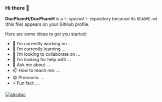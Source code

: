 ### Hi there 👋


**DucPhamH/DucPhamH** is a ✨ _special_ ✨ repository because its `README.md` (this file) appears on your GitHub profile.

Here are some ideas to get you started:

- 🔭 I’m currently working on ...
- 🌱 I’m currently learning ...
- 👯 I’m looking to collaborate on ...
- 🤔 I’m looking for help with ...
- 💬 Ask me about ...
- 📫 How to reach me: ...
- 😄 Pronouns: ...
- ⚡ Fun fact: ...


[![abcduc](https://github-readme-stats.vercel.app/api?username=DucPhamH&bg_color=0,800000)](https://github.com/anuraghazra/github-readme-stats)
